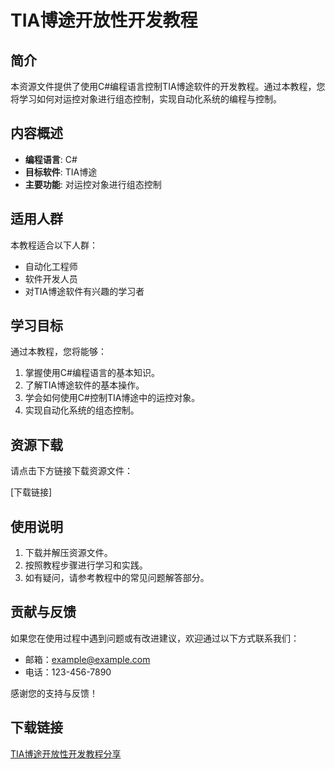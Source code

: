 # TIA博途开放性开发教程

## 简介

本资源文件提供了使用C#编程语言控制TIA博途软件的开发教程。通过本教程，您将学习如何对运控对象进行组态控制，实现自动化系统的编程与控制。

## 内容概述

- **编程语言**: C#
- **目标软件**: TIA博途
- **主要功能**: 对运控对象进行组态控制

## 适用人群

本教程适合以下人群：

- 自动化工程师
- 软件开发人员
- 对TIA博途软件有兴趣的学习者

## 学习目标

通过本教程，您将能够：

1. 掌握使用C#编程语言的基本知识。
2. 了解TIA博途软件的基本操作。
3. 学会如何使用C#控制TIA博途中的运控对象。
4. 实现自动化系统的组态控制。

## 资源下载

请点击下方链接下载资源文件：

[下载链接]

## 使用说明

1. 下载并解压资源文件。
2. 按照教程步骤进行学习和实践。
3. 如有疑问，请参考教程中的常见问题解答部分。

## 贡献与反馈

如果您在使用过程中遇到问题或有改进建议，欢迎通过以下方式联系我们：

- 邮箱：example@example.com
- 电话：123-456-7890

感谢您的支持与反馈！

## 下载链接

[TIA博途开放性开发教程分享](https://pan.quark.cn/s/f85bff08f071)